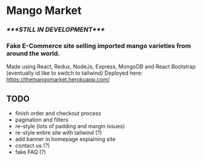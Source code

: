 # Mango Market

### ***\*\*\*STILL IN DEVELOPMENT\*\*\****
### Fake E-Commerce site selling imported mango varieties from around the world.
Made using React, Redux, NodeJs, Express, MongoDB and React Bootstrap (eventually id like to switch to tailwind)
Deployed here: https://themangomarket.herokuapp.com/  
## TODO
- finish order and checkout process
- pagination and filters
- re-style (lots of padding and margin issues)
- re-style entire site with tailwind (?)
- add banner in homepage explaining site
- contact us (?)
- fake FAQ (?)
